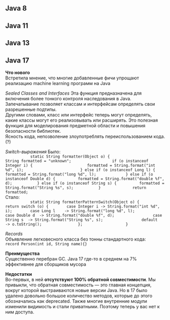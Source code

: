 ## Java 8

## Java 11

## Java 13

## Java 17
**Что нового**  
Встретила мнение, что многие добавленные фичи упрощают реализацию machine learning программ на Java     
      
_Sealed Classes and Interfaces_ 
Эта функция предназначена для включения более тонкого контроля наследования в Java. Запечатывание позволяет классам и интерфейсам определять свои разрешенные подтипы.        
Другими словами, класс или интерфейс теперь могут определять, какие классы могут его реализовывать или расширять. Это полезная функция для моделирования предметной области и повышения безопасности библиотек.       
Ясность кода, непозволение злоупотреблять переиспользованием кода. (?)    
        
_Switch-выражения_
Было:           
`           
static String formatter(Object o) {                       
    String formatted = "unknown";                 
    if (o instanceof Integer i) {                       
        formatted = String.format("int %d", i);                        
    } else if (o instanceof Long l) {                      
        formatted = String.format("long %d", l);            
    } else if (o instanceof Double d) {         
        formatted = String.format("double %f", d);          
    } else if (o instanceof String s) {         
        formatted = String.format("String %s", s);          
    }             
    return formatted;         
`          
Стало:            
`           
static String formatterPatternSwitch(Object o) {            
    return switch (o) {       
        case Integer i -> String.format("int %d", i);       
        case Long l    -> String.format("long %d", l);            
        case Double d  -> String.format("double %f", d);                
        case String s  -> String.format("String %s", s);                
        default        -> o.toString();               
    };                  
}
`      
                        
_Records_                 
Объявление легковесного класса без тонны стандартного кода:             
`record Person(int id, String name){}`          

        
**Преимущества**      
Существенно перебран GC. Java 17 где-то в среднем на 7% эффективнее для сборщиков мусора      
          
**Недостатки**    
Во-первых, в ней **отсутствуют 100% обратной совместимости**. Мы привыкли, что обратная совместимость — это главная концепция, вокруг которой выстраиваются новые версии Java. Но в 17 было удалено довольно большое количество методов, которые до этого обозначались как deprecated. Также многие внутренние модули изменили видимость и стали приватными. Поэтому теперь у вас нет к ним доступа.
